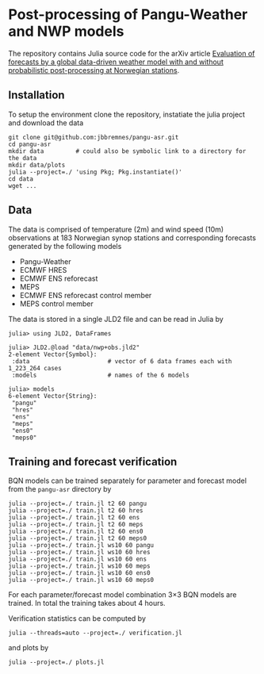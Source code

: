 #  Post-processing of Pangu-Weather and NWP models
The repository contains Julia source code for the arXiv article [Evaluation of forecasts by a global data-driven weather model with and without probabilistic post-processing at Norwegian stations](https://arxiv.org/abs/2309.01247).

##  Installation
To setup the environment clone the repository, instatiate the julia project and download the data
```
git clone git@github.com:jbbremnes/pangu-asr.git
cd pangu-asr
mkdir data         # could also be symbolic link to a directory for the data
mkdir data/plots
julia --project=./ 'using Pkg; Pkg.instantiate()'
cd data
wget ...
```

##  Data
The data is comprised of temperature (2m) and wind speed (10m) observations at 183 Norwegian synop stations and corresponding forecasts generated by the following models
* Pangu-Weather
* ECMWF HRES
* ECMWF ENS reforecast
* MEPS
* ECMWF ENS reforecast control member
* MEPS control member

The data is stored in a single JLD2 file and can be read in Julia by
```
julia> using JLD2, DataFrames

julia> JLD2.@load "data/nwp+obs.jld2"
2-element Vector{Symbol}:
 :data                      # vector of 6 data frames each with 1_223_264 cases
 :models                    # names of the 6 models

julia> models
6-element Vector{String}:
 "pangu"
 "hres"
 "ens"
 "meps"
 "ens0"
 "meps0"
```


## Training and forecast verification
BQN models can be trained separately for parameter and forecast model from the `pangu-asr` directory by
```
julia --project=./ train.jl t2 60 pangu
julia --project=./ train.jl t2 60 hres
julia --project=./ train.jl t2 60 ens
julia --project=./ train.jl t2 60 meps
julia --project=./ train.jl t2 60 ens0
julia --project=./ train.jl t2 60 meps0
julia --project=./ train.jl ws10 60 pangu
julia --project=./ train.jl ws10 60 hres
julia --project=./ train.jl ws10 60 ens
julia --project=./ train.jl ws10 60 meps
julia --project=./ train.jl ws10 60 ens0
julia --project=./ train.jl ws10 60 meps0
```
For each parameter/forecast model combination 3×3 BQN models are trained. In total the training takes about 4 hours.

Verification statistics can be computed by
```
julia --threads=auto --project=./ verification.jl
```
and plots by
```
julia --project=./ plots.jl
```

